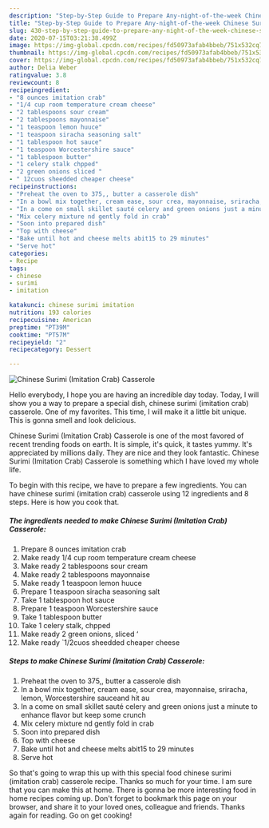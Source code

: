 ```yaml
---
description: "Step-by-Step Guide to Prepare Any-night-of-the-week Chinese Surimi (Imitation Crab) Casserole"
title: "Step-by-Step Guide to Prepare Any-night-of-the-week Chinese Surimi (Imitation Crab) Casserole"
slug: 430-step-by-step-guide-to-prepare-any-night-of-the-week-chinese-surimi-imitation-crab-casserole
date: 2020-07-15T03:21:38.499Z
image: https://img-global.cpcdn.com/recipes/fd50973afab4bbeb/751x532cq70/chinese-surimi-imitation-crab-casserole-recipe-main-photo.jpg
thumbnail: https://img-global.cpcdn.com/recipes/fd50973afab4bbeb/751x532cq70/chinese-surimi-imitation-crab-casserole-recipe-main-photo.jpg
cover: https://img-global.cpcdn.com/recipes/fd50973afab4bbeb/751x532cq70/chinese-surimi-imitation-crab-casserole-recipe-main-photo.jpg
author: Delia Weber
ratingvalue: 3.8
reviewcount: 8
recipeingredient:
- "8 ounces imitation crab"
- "1/4 cup room temperature cream cheese"
- "2 tablespoons sour cream"
- "2 tablespoons mayonnaise"
- "1 teaspoon lemon huuce"
- "1 teaspoon siracha seasoning salt"
- "1 tablespoon hot sauce"
- "1 teaspoon Worcestershire sauce"
- "1 tablespoon butter"
- "1 celery stalk chpped"
- "2 green onions sliced "
- " 12cuos sheedded cheaper cheese"
recipeinstructions:
- "Preheat the oven to 375,, butter a casserole dish"
- "In a bowl mix together, cream ease, sour crea, mayonnaise, sriracha, lemon, Worcestershire sauceand hit au"
- "In a come on small skillet sauté celery and green onions just a minute to enhance flavor but keep some crunch"
- "Mix celery mixture nd gently fold in crab"
- "Soon into prepared dish"
- "Top with cheese"
- "Bake until hot and cheese melts abit15 to 29 minutes"
- "Serve hot"
categories:
- Recipe
tags:
- chinese
- surimi
- imitation

katakunci: chinese surimi imitation 
nutrition: 193 calories
recipecuisine: American
preptime: "PT39M"
cooktime: "PT57M"
recipeyield: "2"
recipecategory: Dessert

---
```



![Chinese Surimi (Imitation Crab) Casserole](https://img-global.cpcdn.com/recipes/fd50973afab4bbeb/751x532cq70/chinese-surimi-imitation-crab-casserole-recipe-main-photo.jpg)

Hello everybody, I hope you are having an incredible day today. Today, I will show you a way to prepare a special dish, chinese surimi (imitation crab) casserole. One of my favorites. This time, I will make it a little bit unique. This is gonna smell and look delicious.

Chinese Surimi (Imitation Crab) Casserole is one of the most favored of recent trending foods on earth. It is simple, it's quick, it tastes yummy. It's appreciated by millions daily. They are nice and they look fantastic. Chinese Surimi (Imitation Crab) Casserole is something which I have loved my whole life.




To begin with this recipe, we have to prepare a few ingredients. You can have chinese surimi (imitation crab) casserole using 12 ingredients and 8 steps. Here is how you cook that.

<!--inarticleads1-->

##### The ingredients needed to make Chinese Surimi (Imitation Crab) Casserole:

1. Prepare 8 ounces imitation crab
1. Make ready 1/4 cup room temperature cream cheese
1. Make ready 2 tablespoons sour cream
1. Make ready 2 tablespoons mayonnaise
1. Make ready 1 teaspoon lemon huuce
1. Prepare 1 teaspoon siracha seasoning salt
1. Take 1 tablespoon hot sauce
1. Prepare 1 teaspoon Worcestershire sauce
1. Take 1 tablespoon butter
1. Take 1 celery stalk, chpped
1. Make ready 2 green onions, sliced ‘
1. Make ready  `1/2cuos sheedded cheaper cheese




<!--inarticleads2-->

##### Steps to make Chinese Surimi (Imitation Crab) Casserole:

1. Preheat the oven to 375,, butter a casserole dish
1. In a bowl mix together, cream ease, sour crea, mayonnaise, sriracha, lemon, Worcestershire sauceand hit au
1. In a come on small skillet sauté celery and green onions just a minute to enhance flavor but keep some crunch
1. Mix celery mixture nd gently fold in crab
1. Soon into prepared dish
1. Top with cheese
1. Bake until hot and cheese melts abit15 to 29 minutes
1. Serve hot




So that's going to wrap this up with this special food chinese surimi (imitation crab) casserole recipe. Thanks so much for your time. I am sure that you can make this at home. There is gonna be more interesting food in home recipes coming up. Don't forget to bookmark this page on your browser, and share it to your loved ones, colleague and friends. Thanks again for reading. Go on get cooking!
